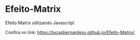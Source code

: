 # Efeito-Matrix


Efeito Matrix utilizando Javascript

Confira no link: https://lucasbernardess.github.io/Efeito-Matrix/
